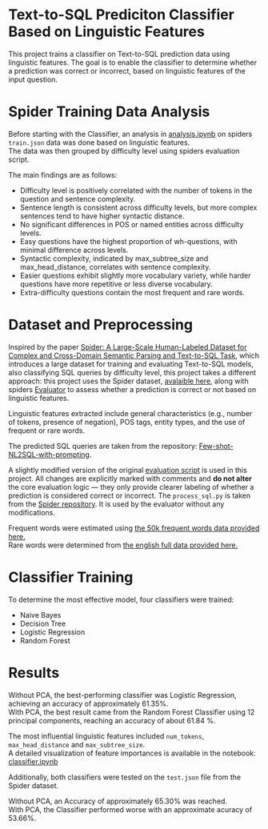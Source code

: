 # Text-to-SQL Prediciton Classifier Based on Linguistic Features

This project trains a classifier on Text-to-SQL prediction data using linguistic features.
The goal is to enable the classifier to determine whether a prediction was correct or incorrect, based on linguistic features of the input question.

# Spider Training Data Analysis

Before starting with the Classifier, an analysis in [analysis.ipynb](https://github.com/sinajaprlja/SPIDER/blob/main/analysis.ipynb) on spiders ```train.json``` data was done based on linguistic features. <br>
The data was then grouped by difficulty level using spiders evaluation script.

The main findings are as follows:
* Difficulty level is positively correlated with the number of tokens in the question and sentence complexity.
* Sentence length is consistent across difficulty levels, but more complex sentences tend to have higher syntactic distance.
* No significant differences in POS or named entities across difficulty levels.
* Easy questions have the highest proportion of wh-questions, with minimal difference across levels.
* Syntactic complexity, indicated by max_subtree_size and max_head_distance, correlates with sentence complexity.
* Easier questions exhibit slightly more vocabulary variety, while harder questions have more repetitive or less diverse vocabulary.
* Extra-difficulty questions contain the most frequent and rare words.


# Dataset and Preprocessing

Inspired by the paper [Spider: A Large-Scale Human-Labeled Dataset for Complex and Cross-Domain Semantic Parsing and Text-to-SQL Task](https://arxiv.org/pdf/1809.08887), which introduces a large dataset for training and evaluating Text-to-SQL models, also classifying SQL queries by difficulty level, this project takes a different approach: this project uses the Spider dataset, [avalaible here](https://yale-lily.github.io/spider), along with spiders [Evaluator](https://github.com/taoyds/spider/blob/master/evaluation.py) to assess whether a prediction is correct or not based on linguistic features.

Linguistic features extracted include general characteristics (e.g., number of tokens, presence of negation), POS tags, entity types, and the use of frequent or rare words.

The predicted SQL queries are taken from the repository: [Few-shot-NL2SQL-with-prompting](https://github.com/MohammadrezaPourreza/Few-shot-NL2SQL-with-prompting/blob/main/GPT4_results/GPT4_zero_shot.csv).

A slightly modified version of the original [evaluation script](https://github.com/sinajaprlja/SPIDER/blob/main/evaluation.py) is used in this project. All changes are explicitly marked with comments and **do not alter** the core evaluation logic — they only provide clearer labeling of whether a prediction is considered correct or incorrect.
The ```process_sql.py``` is taken from the [Spider repository](https://github.com/taoyds/spider/blob/master/process_sql.py). It is used by the evaluator without any modifications.

Frequent words were estimated using [the 50k frequent words data provided here.](https://github.com/hermitdave/FrequencyWords/blob/master/content/2018/en/en_50k.txt) <br>
Rare words were determined from [the english full data provided here.](https://github.com/hermitdave/FrequencyWords/blob/master/content/2018/en/en_full.txt)

# Classifier Training

To determine the most effective model, four classifiers were trained:

* Naive Bayes
* Decision Tree
* Logistic Regression
* Random Forest


# Results

Without PCA, the best-performing classifier was Logistic Regression, achieving an accuracy of approximately 61.35%. <br>
With PCA, the best result came from the Random Forest Classifier using 12 principal components, reaching an accuracy of about 61.84 %. <br>

The most influential linguistic features included  ```num_tokens```, ```max_head_distance``` and ```max_subtree_size```. <br>
A detailed visualization of feature importances is available in the notebook: [classifier.ipynb](https://github.com/sinajaprlja/SPIDER/blob/main/classifier.ipynb)

Additionally, both classifiers were tested on the ```test.json``` file from the Spider dataset.

Without PCA, an Accuracy of approximately 65.30% was reached. <br>
With PCA, the Classifier performed worse with an approximate acuracy of 53.66%.